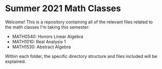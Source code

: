 # Summer 2021 Math Classes

Welcome! This is a repository containing all of the relevant files related to the math classes I'm
taking this semester:

- MATH0540: Honors Linear Algebra
- MATH1010: Real Analysis 1
- MATH1530: Abstract Algebra

Within each folder, the specific directory structure and files included will be explained.
